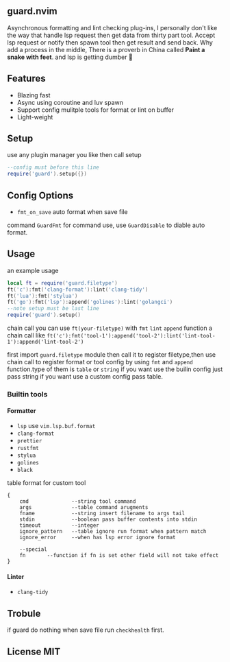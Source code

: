 ## guard.nvim

Asynchronous formatting and lint checking plug-ins, I personally don't like the way that handle lsp
request then get data from thirty part tool. Accept lsp request or notify then spawn tool then
get result and send back. Why add a process in the middle, There is a proverb in China called
**Paint a snake with feet**. and lsp is getting dumber 👿

## Features

- Blazing fast
- Async using coroutine and luv spawn
- Support config mulitple tools for format or lint on buffer 
- Light-weight

## Setup

use any plugin manager you like then call setup

```lua
--config must before this line
require('guard').setup({})
```

## Config Options

- `fmt_on_save`     auto format when save file

command `GuardFmt` for command use, use `GuardDisable` to diable auto format.

## Usage

an example usage 

```lua
local ft = require('guard.filetype')
ft('c'):fmt('clang-format'):lint('clang-tidy')
ft('lua'):fmt('stylua')
ft('go'):fmt('lsp'):append('golines'):lint('golangci')
--note setup must be last line
require('guard').setup()
```

chain call you can use `ft(your-filetype)` with `fmt` `lint` `append` function a chain call like
`ft('c'):fmt('tool-1'):append('tool-2'):lint('lint-tool-1'):append('lint-tool-2')`

first import `guard.filetype` module then call it to register filetype,then use chain call to
register format or tool config by using `fmt` and `append` function.type of them is `table` or
`string` if you want use the builin config just pass string if you want use a custom config pass table.

### Builtin tools

#### Formatter

- `lsp` use `vim.lsp.buf.format`
- `clang-format`
- `prettier`
- `rustfmt`
- `stylua`
- `golines`
- `black`

table format for custom tool 

```
{
    cmd              --string tool command
    args             --table command arugments
    fname            --string insert filename to args tail
    stdin            --boolean pass buffer contents into stdin
    timeout          --integer
    ignore_pattern   --table ignore run format when pattern match
    ignore_error     --when has lsp error ignore format

    --special
    fn       --function if fn is set other field will not take effect
}
```

#### Linter

- `clang-tidy`

## Trobule

if guard do nothing when save file run `checkhealth` first.


## License MIT
